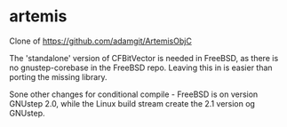 # artemis

Clone of https://github.com/adamgit/ArtemisObjC

The 'standalone' version of CFBitVector is needed in FreeBSD, as there is no gnustep-corebase in the FreeBSD repo. Leaving this in is easier than porting the missing library.

Sone other changes for conditional compile - FreeBSD is on version GNUstep 2.0, while the Linux build stream create the 2.1 version og GNUstep.